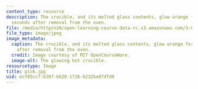 ```yaml
---
content_type: resource
description: The crucible, and its melted glass contents, glow orange for several
  seconds after removal from the oven.
file: /media/https%3A/open-learning-course-data-rc.s3.amazonaws.com/3-014-materials-laboratory-fall-2006/ecf85cc7b307b6201736b232be87dfd9_pic6.jpg
file_type: image/jpeg
image_metadata:
  caption: The crucible, and its melted glass contents, glow orange for several seconds
    after removal from the oven.
  credit: Image courtesy of MIT OpenCourseWare.
  image-alt: The glowing hot crucible.
resourcetype: Image
title: pic6.jpg
uid: ecf85cc7-b307-b620-1736-b232be87dfd9
---
```

